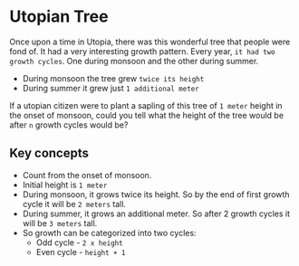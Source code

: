 ﻿# Utopian Tree

Once upon a time in Utopia, there was this wonderful tree that people were fond of. 
It had a very interesting growth pattern. Every year, `it had two growth cycles`.
One during monsoon and the other during summer. 

  * During monsoon the tree grew `twice its height`
  * During summer it grew just `1 additional meter`

If a utopian citizen were to plant a sapling of this tree of `1 meter` height in the onset of monsoon, could you tell what the height of the tree would be after `n` growth cycles would be?

## Key concepts

  * Count from the onset of monsoon. 
  * Initial height is `1 meter`
  * During monsoon, it grows twice its height. So by the end of first growth cycle it will be `2 meters` tall.
  * During summer, it grows an additional meter. So after 2 growth cycles it will be `3 meters` tall.
  * So growth can be categorized into two cycles:
    * Odd cycle - `2 x height`
    * Even cycle - `height + 1`

